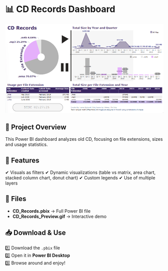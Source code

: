 # 📊 CD Records Dashboard

![Dashboard Preview](CD_Records_Preview.gif)

## 📝 Project Overview
This Power BI dashboard analyzes old CD, focusing on file extensions, sizes and usage statistics.

## 📌 Features
✔ Visuals as filters 
✔ Dynamic visualizations (table vs matrix, area chart, stacked column chart, donut chart)
✔ Custom legends
✔ Use of multiple layers

## 📂 Files
- **CD_Records.pbix** → Full Power BI file
- **CD_Records_Preview.gif** → Interactive demo

## 📥 Download & Use
1️⃣ Download the `.pbix` file  
2️⃣ Open it in **Power BI Desktop**  
3️⃣ Browse around and enjoy!
